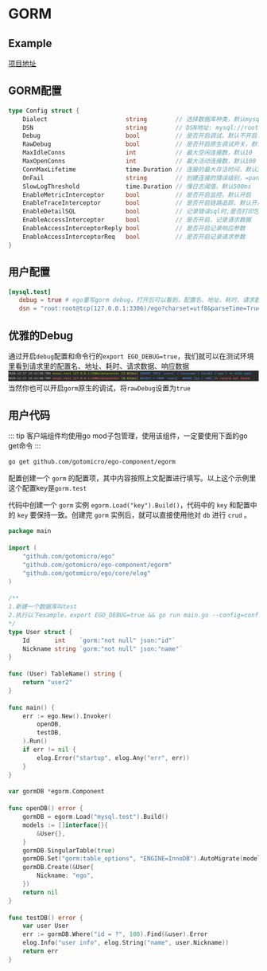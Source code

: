 # GORM
## Example
[项目地址](https://github.com/gotomicro/ego-component/tree/master/egorm/examples/gorm)

## GORM配置
```go
type Config struct {
	Dialect                      string        // 选择数据库种类，默认mysql
	DSN                          string        // DSN地址: mysql://root:secret@tcp(127.0.0.1:3306)/mysql?charset=utf8mb4&collation=utf8mb4_general_ci&parseTime=True&loc=Local&timeout=1s&readTimeout=3s&writeTimeout=3s
	Debug                        bool          // 是否开启调试，默认不开启，开启后并加上export EGO_DEBUG=true，可以看到每次请求，配置名、地址、耗时、请求数据、响应数据
	RawDebug                     bool          // 是否开启原生调试开关，默认不开启
	MaxIdleConns                 int           // 最大空闲连接数，默认10
	MaxOpenConns                 int           // 最大活动连接数，默认100
	ConnMaxLifetime              time.Duration // 连接的最大存活时间，默认300s
	OnFail                       string        // 创建连接的错误级别，=panic时，如果创建失败，立即panic，默认连接不上panic
	SlowLogThreshold             time.Duration // 慢日志阈值，默认500ms
	EnableMetricInterceptor      bool          // 是否开启监控，默认开启
	EnableTraceInterceptor       bool          // 是否开启链路追踪，默认开启
	EnableDetailSQL              bool          // 记录错误sql时,是否打印包含参数的完整sql语句，select * from aid = ?;
	EnableAccessInterceptor      bool          // 是否开启，记录请求数据
	EnableAccessInterceptorReply bool          // 是否开启记录响应参数
	EnableAccessInterceptorReq   bool          // 是否开启记录请求参数
}
```

## 用户配置
```toml
[mysql.test]
   debug = true # ego重写gorm debug，打开后可以看到，配置名、地址、耗时、请求数据、响应数据
   dsn = "root:root@tcp(127.0.0.1:3306)/ego?charset=utf8&parseTime=True&loc=Local&readTimeout=1s&timeout=1s&writeTimeout=3s"
```

## 优雅的Debug
通过开启``debug``配置和命令行的``export EGO_DEBUG=true``，我们就可以在测试环境里看到请求里的配置名、地址、耗时、请求数据、响应数据
![image](../../images/client-gorm.png)
当然你也可以开启``gorm``原生的调试，将``rawDebug``设置为``true``

## 用户代码
::: tip
客户端组件均使用go mod子包管理，使用该组件，一定要使用下面的go get命令
:::

```bash
go get github.com/gotomicro/ego-component/egorm
```

配置创建一个 ``gorm`` 的配置项，其中内容按照上文配置进行填写。以上这个示例里这个配置key是``gorm.test``

代码中创建一个 ``gorm`` 实例 ``egorm.Load("key").Build()``，代码中的 ``key`` 和配置中的 ``key`` 要保持一致。创建完 ``gorm`` 实例后，就可以直接使用他对 ``db`` 进行 ``crud`` 。


```go
package main

import (
	"github.com/gotomicro/ego"
	"github.com/gotomicro/ego-component/egorm"
	"github.com/gotomicro/ego/core/elog"
)

/**
1.新建一个数据库叫test
2.执行以下example，export EGO_DEBUG=true && go run main.go --config=config.toml
*/
type User struct {
	Id       int    `gorm:"not null" json:"id"`
	Nickname string `gorm:"not null" json:"name"`
}

func (User) TableName() string {
	return "user2"
}

func main() {
	err := ego.New().Invoker(
		openDB,
		testDB,
	).Run()
	if err != nil {
		elog.Error("startup", elog.Any("err", err))
	}
}

var gormDB *egorm.Component

func openDB() error {
	gormDB = egorm.Load("mysql.test").Build()
	models := []interface{}{
		&User{},
	}
	gormDB.SingularTable(true)
	gormDB.Set("gorm:table_options", "ENGINE=InnoDB").AutoMigrate(models...)
	gormDB.Create(&User{
		Nickname: "ego",
	})
	return nil
}

func testDB() error {
	var user User
	err := gormDB.Where("id = ?", 100).Find(&user).Error
	elog.Info("user info", elog.String("name", user.Nickname))
	return err
}
```